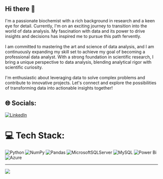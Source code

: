 ## Hi there 👋

I'm a passionate biochemist with a rich background in research and a keen eye for detail. Currently, I'm on an exciting journey to transition into the world of data analysis. My fascination with data and its power to drive insights and decisions has inspired me to pursue this path fervently.<br><br>I am committed to mastering the art and science of data analysis, and I am continuously expanding my skill set to achieve my goal of becoming a professional data analyst. With a strong foundation in scientific research, I bring a unique perspective to data analysis, blending analytical rigor with scientific curiosity.<br><br>I'm enthusiastic about leveraging data to solve complex problems and contribute to innovative projects. Let's connect and explore the possibilities of transforming data into actionable insights together!


## 🌐 Socials:
[![LinkedIn](https://img.shields.io/badge/LinkedIn-%230077B5.svg?logo=linkedin&logoColor=white)](https://linkedin.com/in/www.linkedin.com/in/julietaquintana) 

# 💻 Tech Stack:
![Python](https://img.shields.io/badge/python-3670A0?style=for-the-badge&logo=python&logoColor=ffdd54) ![NumPy](https://img.shields.io/badge/numpy-%23013243.svg?style=for-the-badge&logo=numpy&logoColor=white) ![Pandas](https://img.shields.io/badge/pandas-%23150458.svg?style=for-the-badge&logo=pandas&logoColor=white) ![MicrosoftSQLServer](https://img.shields.io/badge/Microsoft%20SQL%20Server-CC2927?style=for-the-badge&logo=microsoft%20sql%20server&logoColor=white) ![MySQL](https://img.shields.io/badge/mysql-4479A1.svg?style=for-the-badge&logo=mysql&logoColor=white) ![Power Bi](https://img.shields.io/badge/power_bi-F2C811?style=for-the-badge&logo=powerbi&logoColor=black) ![Azure](https://img.shields.io/badge/azure-%230072C6.svg?style=for-the-badge&logo=microsoftazure&logoColor=white)

---
[![](https://visitcount.itsvg.in/api?id=juuliquintana&icon=0&color=0)](https://visitcount.itsvg.in)

<!-- Proudly created with GPRM ( https://gprm.itsvg.in ) -->
